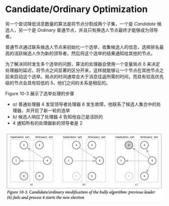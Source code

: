 # Candidate/Ordinary Optimization

另一个尝试降低消息数量的算法是将节点分割成两个子集，一个是 *Candidate* 候选人，另一个是 *Ordinary* 普通节点，并且只有换选人节点最终才能够成为领导者。

普通节点通过联系候选人节点来初始化一个选举，收集候选人的信息，选择排名最高的活跃候选人作为新的领导者，然后将这个选举的结果通知给其他的节点。

为了解决同时发生多个选举的问题，算法的处理器会使用一个变量局点 δ 来决定处理器的延迟，将节点之间显著的区分开来，这样就能够让一个节点在其他节点之前来启动这个选举。局点的时间通常会大于消息往返所需的时间，而具有较高优先级的节点会具有较低的 δ，他们之间的关系是相反的。

Figure 10-3 展示了选举处理的步骤

- *a)* 普通处理器 4 发现领导者处理器 6 发生故障，他联系了候选人集合中的处理器，并开启了新一轮的选举
- *b)* 候选人响应了处理器 4 告知他自己是活跃的
- 4 通知所有的处理器新的领导者是 2

![image-20210421104618126](chapter_10_4_candidate_ordinary_optimization.assets/image-20210421104618126.png)